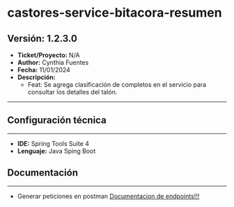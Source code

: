 # castores-service-bitacora-resumen

## Versión: 1.2.3.0
- __Ticket/Proyecto:__ N/A
- __Author:__ Cynthia Fuentes
- __Fecha:__ 11/01/2024
- __Descripción:__ 
	- Feat: Se agrega clasificación de completos en el servicio para consultar los detalles del talón.

--------

## Configuración técnica
-------------
- __IDE:__ Spring Tools Suite 4
- __Lenguaje:__ Java Sping Boot

## Documentación
-------------
- Generar peticiones en postman 
[Documentacion de endpoints!!!](docs.md)
